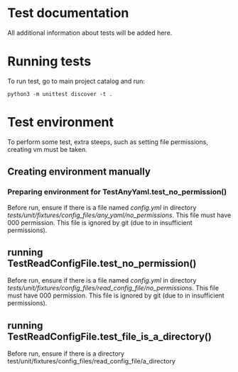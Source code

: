 # Test documentation
All additional information about tests will be added here.

# Running tests
To run test, go to main project catalog and run:
```commandline
python3 -m unittest discover -t .
```

# Test environment
To perform some test, extra steeps, such as setting file permissions, creating vm  must be taken. 

## Creating environment manually
### Preparing environment for TestAnyYaml.test_no_permission()
Before run, ensure if there is a file named *config.yml* in directory *tests/unit/fixtures/config_files/any_yaml/no_permissions*.
This file must have 000 permission. This file is ignored by git (due to in insufficient permissions).

## running TestReadConfigFile.test_no_permission()
Before run, ensure if there is a file named *config.yml* in directory *tests/unit/fixtures/config_files/read_config_file/no_permissions*.
This file must have 000 permission. This file is ignored by git (due to in insufficient permissions).

## running TestReadConfigFile.test_file_is_a_directory()
Before run, ensure if there is a directory test/unit/fixtures/config_files/read_config_file/a_directory